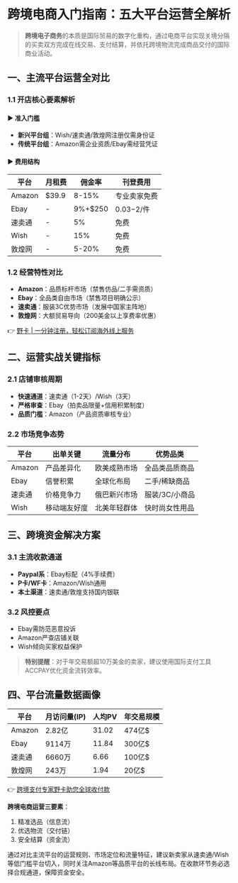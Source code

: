 # 跨境电商入门指南：五大平台运营全解析

> **跨境电子商务**的本质是国际贸易的数字化重构，通过电商平台实现关境分隔的买卖双方完成在线交易、支付结算，并依托跨境物流完成商品交付的国际商业活动。

## 一、主流平台运营全对比
### 1.1 开店核心要素解析
#### ▶ 准入门槛
- **新兴平台组**：Wish/速卖通/敦煌网注册仅需身份证 
- **传统平台组**：Amazon需企业资质/Ebay需经营凭证



#### ▶ 费用结构
| 平台       | 月租费  | 佣金率   | 刊登费用       |
|------------|--------|----------|---------------|
| Amazon     | $39.9  | 8-15%    | 专业卖家免费    |  
| Ebay       | -      | 9%+$250  | $0.03-$2/件   |
| 速卖通      | -      | 5%       | 免费           |
| Wish       | -      | 15%      | 免费           |
| 敦煌网      | -      | 5-20%    | 免费           |


### 1.2 经营特性对比
- **Amazon**：品质标杆市场（禁售仿品/二手需资质）     
- **Ebay**：全品类自由市场（禁售项目明确公示）  
- **速卖通**：服装3C优势市场（发展中国家主阵地）
- **敦煌网**：大额贸易导向（200美金以上享费率优惠） 

👉 [野卡 | 一分钟注册，轻松订阅海外线上服务](https://bbtdd.com/yeka)

## 二、运营实战关键指标
### 2.1 店铺审核周期
- **快速通道**：速卖通（1-2天）/Wish（3天）  
- **严格审查**：Ebay（拍卖品限量+信用积累制度）  
- **品质门槛**：Amazon（产品资质审核专业）  

### 2.2 市场竞争态势
| 平台       | 出单关键         | 流量分布         | 优势品类          |
|------------|------------------|------------------|-------------------|
| Amazon     | 产品差异化       | 欧美成熟市场    | 全品类品质商品    |
| Ebay       | 信誉积累         | 全球化布局       | 二手/稀缺商品     |
| 速卖通      | 价格竞争力       | 俄巴新兴市场    | 服装/3C/小商品    |
| Wish       | 移动端友好度     | 北美年轻群体     | 快时尚女性用品    |

## 三、跨境资金解决方案
### 3.1 主流收款通道
- **Paypal系**：Ebay标配（4%手续费）
- **P卡/WF卡**：Amazon/Wish通用
- **本土渠道**：速卖通/敦煌支持国内银联

### 3.2 风控要点
- Ebay需防范恶意投诉
- Amazon严查店铺关联
- Wish倾向买家权益保护

> **特别提醒**：对于年交易额超10万美金的卖家，建议使用国际支付工具ACCPAY优化资金流转效率。 

## 四、平台流量数据画像
| 平台       | 月访问量(IP) | 人均PV   | 年交易规模 |
|------------|-------------|----------|-----------|
| Amazon     | 2.82亿      | 31.02    | 474亿$    |
| Ebay       | 9114万      | 11.84    | 300亿$    |
| 速卖通      | 6660万      | 6.66     | 100亿$    |
| 敦煌网      | 243万       | 1.94     | 20亿$     |

👉 [跨境支付专家野卡助您全球收付款](https://bbtdd.com/yeka)

**跨境电商运营三要素**：  
1. 精准选品（信息流）  
2. 优选物流（交付链）  
3. 安全结算（资金流）  

通过对比主流平台的运营规则、市场定位和流量特征，建议新卖家从速卖通/Wish等低门槛平台切入，同时关注Amazon等品质平台的长线布局。在收款环节务必选择合规通道，保障资金安全。